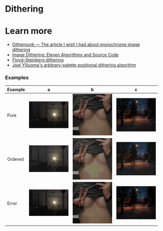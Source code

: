 # Dithering


# Learn more

- [Ditherpunk — The article I wish I had about monochrome image dithering ](https://surma.dev/things/ditherpunk/)
- [Image Dithering: Eleven Algorithms and Source Code](https://tannerhelland.com/2012/12/28/dithering-eleven-algorithms-source-code.html)
- [Floyd–Steinberg dithering](https://en.wikipedia.org/wiki/Floyd%E2%80%93Steinberg_dithering)
- [Joel Yliluoma's arbitrary-palette positional dithering algorithm](https://bisqwit.iki.fi/story/howto/dither/jy/)
### Examples





| Example       |  a            | b                       | c                                       |
| ------------- | ------------- | -                       |  -                                      |
| Pure          | <img src=./img/input/a.jpg width=250/>  | <img src=./img/input/b.jpg width=250/>  |<img src=./img/input/c.jpg width=251/> 
| Ordered       | <img src=./img/ordered/a.png width=250/>| <img src=./img/ordered/b.png width=250/>|<img src=./img/ordered/c.png width=252/>   
| Error         | <img src=./img/error/a.png width=250/> | <img src=./img/error/b.png width=250/>  |<img src=./img/error/c.png width=250/>

